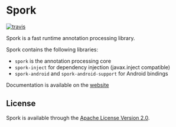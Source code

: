 # Spork

[![travis][travis-logo]][travis-link]

Spork is a fast runtime annotation processing library.

Spork contains the following libraries:
- `spork` is the annotation processing core
- `spork-inject` for dependency injection (javax.inject compatible)
- `spork-android` and `spork-android-support` for Android bindings

Documentation is available on the [website](http://spork.bytewelder.com)

## License

Spork is available through the [Apache License Version 2.0](http://www.apache.org/licenses/LICENSE-2.0).

[travis-logo]: https://travis-ci.org/ByteWelder/Spork.svg?branch=master
[travis-link]: https://travis-ci.org/ByteWelder/Spork
